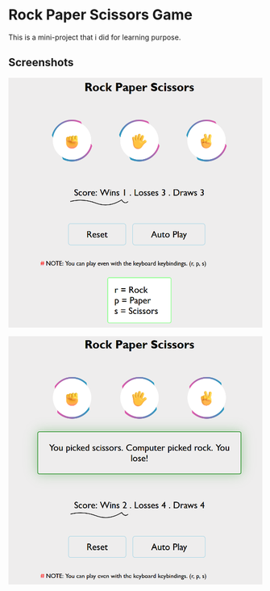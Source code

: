 # Rock Paper Scissors Game

This is a mini-project that i did for learning purpose.

## Screenshots

![demo-img 1](https://raw.githubusercontent.com/kavindujayarathne/rock-paper-scissors-game/master/public/screenshot1.png)

![demo-img 2](https://raw.githubusercontent.com/kavindujayarathne/rock-paper-scissors-game/master/public/screenshot2.png)
